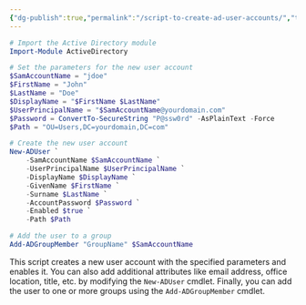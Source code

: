 ```yaml
---
{"dg-publish":true,"permalink":"/script-to-create-ad-user-accounts/","tags":["public,ai,ad"],"noteIcon":"1","created":"2023-03-27T21:40:11.719+02:00","updated":"2023-03-27T21:45:20.354+02:00"}
---
```




```powershell
# Import the Active Directory module
Import-Module ActiveDirectory

# Set the parameters for the new user account
$SamAccountName = "jdoe"
$FirstName = "John"
$LastName = "Doe"
$DisplayName = "$FirstName $LastName"
$UserPrincipalName = "$SamAccountName@yourdomain.com"
$Password = ConvertTo-SecureString "P@ssw0rd" -AsPlainText -Force
$Path = "OU=Users,DC=yourdomain,DC=com"

# Create the new user account
New-ADUser `
    -SamAccountName $SamAccountName `
    -UserPrincipalName $UserPrincipalName `
    -DisplayName $DisplayName `
    -GivenName $FirstName `
    -Surname $LastName `
    -AccountPassword $Password `
    -Enabled $true `
    -Path $Path

# Add the user to a group
Add-ADGroupMember "GroupName" $SamAccountName
```

This script creates a new user account with the specified parameters and enables it. You can also add additional attributes like email address, office location, title, etc. by modifying the `New-ADUser` cmdlet. Finally, you can add the user to one or more groups using the `Add-ADGroupMember` cmdlet.